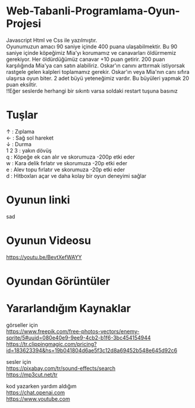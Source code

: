 # Web-Tabanli-Programlama-Oyun-Projesi <br>
 Javascript Html ve Css ile yazılmıştır. <br>
 Oyunumuzun amacı 90 saniye içinde 400 puana ulaşabilmektir. Bu 90 saniye içinde köpeğimiz Mia'yı korumamız ve canavarları öldürmemiz gerekiyor. Her öldürdüğümüz canavar +10 puan getirir. 200 puan karşılığında Mia'ya can satın alabiliriz. Oskar'ın canını arttırmak istiyorsak rastgele gelen kalpleri toplamamız gerekir. Oskar'ın veya Mia'nın canı sıfıra ulaşırsa oyun biter. 2 adet büyü yeteneğimiz vardır. Bu büyüleri yapmak 20 puan eksiltir.  <br>
 !!Eğer seslerde herhangi bir sıkıntı varsa soldaki restart tuşuna basınız 
 
# Tuşlar  <br>
↑ : Zıplama  <br>
← : Sağ sol hareket <br>
↓ : Durma <br>
1 2 3 : yakın dövüş  <br>
q : Köpeğe ek can alır ve skorumuza -200p etki eder <br>
w : Kara delik fırlatır ve skorumuza -20p etki eder <br>
e : Alev topu fırlatır ve skorumuza -20p etki eder <br>
d : Hitboxları açar ve daha kolay bir oyun deneyimi sağlar  <br> 

# Oyunun linki 
sad
<br> 
# Oyunun Videosu
https://youtu.be/BevtXefWAYY <br>

# Oyundan Görüntüler

# Yararlandığım Kaynaklar 
görseller için <br>
https://www.freepik.com/free-photos-vectors/enemy-sprite/5#uuid=080e40e9-9ee9-4cb2-b1f6-3bc454154944 <br>
https://tr.clippingmagic.com/pricing?id=183623394&hs=19b041804d6ae5f3c12d8a69452b548e645d92c6

sesler için  <br>
https://pixabay.com/tr/sound-effects/search <br>
https://mp3cut.net/tr

kod yazarken yardım aldığım <br>
https://chat.openai.com <br>
https://www.youtube.com <br> 

